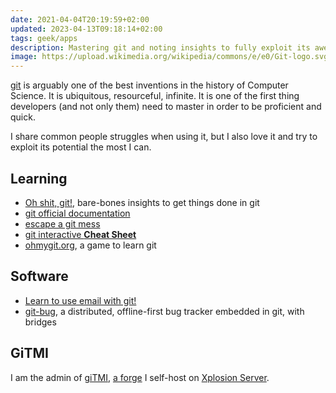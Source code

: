 ```yaml
---
date: 2021-04-04T20:19:59+02:00
updated: 2023-04-13T09:18:14+02:00
tags: geek/apps
description: Mastering git and noting insights to fully exploit its awesomeness
image: https://upload.wikimedia.org/wikipedia/commons/e/e0/Git-logo.svg
---
```

[git](https://git-scm.com 'git') is arguably one of the best inventions in the history of Computer Science. It is ubiquitous, resourceful, infinite. It is one of the first thing developers (and not only them) need to master in order to be proficient and quick.

I share common people struggles when using it, but I also love it and try to exploit its potential the most I can.

## Learning

- [Oh shit, git!](https://dangitgit.com), bare-bones insights to get things done in git
- [git official documentation](https://git-scm.com/doc)
- [escape a git mess](http://justinhileman.info/article/git-pretty/git-pretty.png)
- [git interactive **Cheat Sheet**](https://ndpsoftware.com/git-cheatsheet.html)
- [ohmygit.org](https://ohmygit.org 'Oh My Git!'), a game to learn git

## Software

- [Learn to use email with git!](https://git-send-email.io)
- [git-bug](https://github.com/MichaelMure/git-bug), a distributed, offline-first bug tracker embedded in git, with bridges

## GiTMI

I am the admin of [giTMI](giTMI.md), [a forge](https://en.wikipedia.org/wiki/Forge_(software) 'Forge on Wikipedia') I self-host on [Xplosion Server](Nebuchadnezzar.md).
